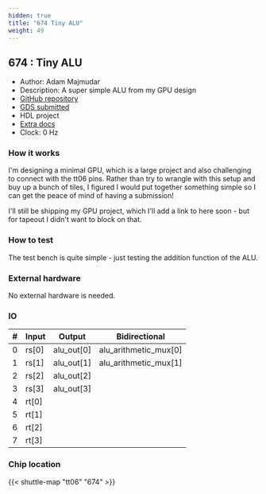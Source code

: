 ```yaml
---
hidden: true
title: "674 Tiny ALU"
weight: 49
---
```


## 674 : Tiny ALU

* Author: Adam Majmudar
* Description: A super simple ALU from my GPU design
* [GitHub repository](https://github.com/adam-maj/tt06)
* [GDS submitted](https://github.com/adam-maj/tt06/actions/runs/8747983216)
* HDL project
* [Extra docs]()
* Clock: 0 Hz

<!---

This file is used to generate your project datasheet. Please fill in the information below and delete any unused
sections.

You can also include images in this folder and reference them in the markdown. Each image must be less than
512 kb in size, and the combined size of all images must be less than 1 MB.
-->


### How it works

I'm designing a minimal GPU, which is a large project and also challenging to connect with the tt06 pins. Rather than try to wrangle with this setup and buy up a bunch of tiles, I figured I would put together something simple so I can get the peace of mind of having a submission!

I'll still be shipping my GPU project, which I'll add a link to here soon - but for tapeout I didn't want to block on that.

### How to test

The test bench is quite simple - just testing the addition function of the ALU.

### External hardware

No external hardware is needed.


### IO

| #             | Input    | Output   | Bidirectional   |
| ------------- | -------- | -------- | --------------- |
| 0 | rs[0]  | alu_out[0]  | alu_arithmetic_mux[0]        |
| 1 | rs[1]  | alu_out[1]  | alu_arithmetic_mux[1]        |
| 2 | rs[2]  | alu_out[2]  |         |
| 3 | rs[3]  | alu_out[3]  |         |
| 4 | rt[0]  |   |         |
| 5 | rt[1]  |   |         |
| 6 | rt[2]  |   |         |
| 7 | rt[3]  |   |         |


### Chip location

{{< shuttle-map "tt06" "674" >}}

